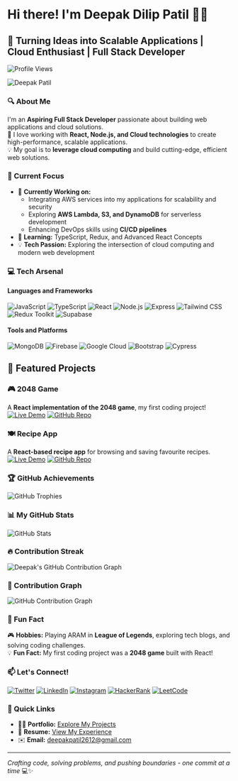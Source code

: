 # Hi there! I'm Deepak Dilip Patil 👋🚀

## 🚀 Turning Ideas into Scalable Applications | Cloud Enthusiast | Full Stack Developer

![Profile Views](https://komarev.com/ghpvc/?username=deepakpatil26&label=Profile%20views&color=0e75b6&style=flat)

![Deepak Patil](https://github.com/user-attachments/assets/16780b93-d8bb-4fff-9994-10cd58d0e052)

### 🔍 About Me

I'm an **Aspiring Full Stack Developer** passionate about building web applications and cloud solutions.  
🚀 I love working with **React, Node.js, and Cloud technologies** to create high-performance, scalable applications.  
💡 My goal is to **leverage cloud computing** and build cutting-edge, efficient web solutions.  

### 🚀 Current Focus

- 🔭 **Currently Working on:**  
  - Integrating AWS services into my applications for scalability and security  
  - Exploring **AWS Lambda, S3, and DynamoDB** for serverless development  
  - Enhancing DevOps skills using **CI/CD pipelines**  
- 🌱 **Learning:** TypeScript, Redux, and Advanced React Concepts  
- 💡 **Tech Passion:** Exploring the intersection of cloud computing and modern web development  

### 💻 Tech Arsenal

#### Languages and Frameworks
![JavaScript](https://img.shields.io/badge/-JavaScript-F7DF1E?style=flat-square&logo=javascript&logoColor=black)
![TypeScript](https://img.shields.io/badge/-TypeScript-3178C6?style=flat-square&logo=typescript&logoColor=white)
![React](https://img.shields.io/badge/-React-61DAFB?style=flat-square&logo=react&logoColor=black)
![Node.js](https://img.shields.io/badge/-Node.js-339933?style=flat-square&logo=nodedotjs&logoColor=white)
![Express](https://img.shields.io/badge/-Express-000000?style=flat-square&logo=express&logoColor=white)
![Tailwind CSS](https://img.shields.io/badge/-TailwindCSS-06B6D4?style=flat-square&logo=tailwindcss&logoColor=white)
![Redux Toolkit](https://img.shields.io/badge/-Redux-764ABC?style=flat-square&logo=redux&logoColor=white)
![Supabase](https://img.shields.io/badge/-Supabase-3ECF8E?style=flat-square&logo=supabase&logoColor=white)

#### Tools and Platforms
![MongoDB](https://img.shields.io/badge/-MongoDB-47A248?style=flat-square&logo=mongodb&logoColor=white)
![Firebase](https://img.shields.io/badge/-Firebase-FFCA28?style=flat-square&logo=firebase&logoColor=black)
![Google Cloud](https://img.shields.io/badge/-Google%20Cloud-4285F4?style=flat-square&logo=googlecloud&logoColor=white)
![Bootstrap](https://img.shields.io/badge/-Bootstrap-7952B3?style=flat-square&logo=bootstrap&logoColor=white)
![Cypress](https://img.shields.io/badge/-Cypress-17202C?style=flat-square&logo=cypress&logoColor=white)

## 🚀 Featured Projects

### 🎮 2048 Game

A **React implementation of the 2048 game**, my first coding project!\
[![Live Demo](https://img.shields.io/badge/-Live%20Demo-brightgreen?style=for-the-badge)](https://deepakpatil26.github.io/react_2048_game/) [![GitHub Repo](https://img.shields.io/badge/-GitHub%20Repo-blue?style=for-the-badge&logo=github)](https://github.com/deepakpatil26/react_2048_game)

### 🍽️ Recipe App

A **React-based recipe app** for browsing and saving favourite recipes.\
[![Live Demo](https://img.shields.io/badge/-Live%20Demo-brightgreen?style=for-the-badge)](https://deepakpatil26.github.io/react-recipe-app/) [![GitHub Repo](https://img.shields.io/badge/-GitHub%20Repo-blue?style=for-the-badge&logo=github)](https://github.com/deepakpatil26/react-recipe-app)

### 🏆 GitHub Achievements

![GitHub Trophies](https://github-profile-trophy.vercel.app/?username=deepakpatil26&theme=radical&no-frame=true&margin-w=15)

### 📊 My GitHub Stats

![GitHub Stats](https://github-readme-stats.vercel.app/api?username=deepakpatil26&show_icons=true&theme=radical&count_private=true)

### 🔥 Contribution Streak

![Deepak's GitHub Contribution Graph](https://github-readme-streak-stats.herokuapp.com/?user=deepakpatil&theme=radical)

### 📅 Contribution Graph

![GitHub Contribution Graph](https://github-readme-activity-graph.vercel.app/graph?username=deepakpatil26&theme=radical)

### 🧩 Fun Fact

🎮 **Hobbies:** Playing ARAM in **League of Legends**, exploring tech blogs, and solving coding challenges.  
💡 **Fun Fact:** My first coding project was a **2048 game** built with React!

### 📫 Let's Connect!

[![Twitter](https://img.shields.io/badge/-Twitter-1DA1F2?style=flat-square&logo=twitter&logoColor=white)](https://twitter.com/deepakpatil2612)
[![LinkedIn](https://img.shields.io/badge/-LinkedIn-0A66C2?style=flat-square&logo=linkedin&logoColor=white)](https://linkedin.com/in/deepak-patil-28542b280)
[![Instagram](https://img.shields.io/badge/-Instagram-E4405F?style=flat-square&logo=instagram&logoColor=white)](https://instagram.com/deepak_patil.2698)
[![HackerRank](https://img.shields.io/badge/-HackerRank-2EC866?style=flat-square&logo=hackerrank&logoColor=white)](https://www.hackerrank.com/deepakpatil_2612)
[![LeetCode](https://img.shields.io/badge/-LeetCode-FFA116?style=flat-square&logo=leetcode&logoColor=white)](https://www.leetcode.com/deepakpatil26)

### 📄 Quick Links

- 👨‍💻 **Portfolio:** [Explore My Projects](https://deepakpatil26.github.io/)
- 📄 **Resume:** [View My Experience](https://drive.google.com/file/d/1Wk0yLKu6dbqWrdDC7c5zeedpJ7WF7qWd/view?usp=sharing)
- ✉️ **Email:** deepakpatil2612@gmail.com

---

*Crafting code, solving problems, and pushing boundaries - one commit at a time* 💻✨

